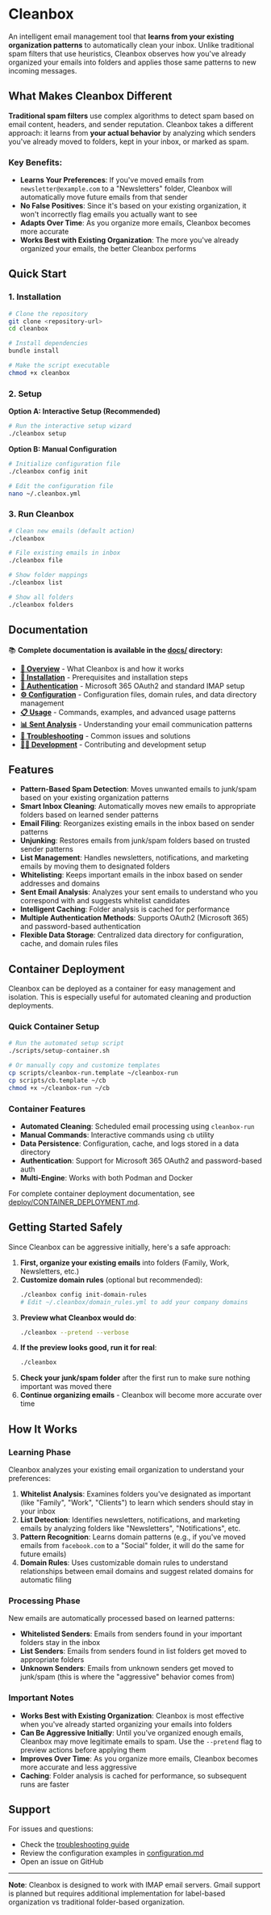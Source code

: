 # Cleanbox

An intelligent email management tool that **learns from your existing organization patterns** to automatically clean your inbox. Unlike traditional spam filters that use heuristics, Cleanbox observes how you've already organized your emails into folders and applies those same patterns to new incoming messages.

## What Makes Cleanbox Different

**Traditional spam filters** use complex algorithms to detect spam based on email content, headers, and sender reputation. Cleanbox takes a different approach: it learns from **your actual behavior** by analyzing which senders you've already moved to folders, kept in your inbox, or marked as spam.

### Key Benefits:
- **Learns Your Preferences**: If you've moved emails from `newsletter@example.com` to a "Newsletters" folder, Cleanbox will automatically move future emails from that sender
- **No False Positives**: Since it's based on your existing organization, it won't incorrectly flag emails you actually want to see
- **Adapts Over Time**: As you organize more emails, Cleanbox becomes more accurate
- **Works Best with Existing Organization**: The more you've already organized your emails, the better Cleanbox performs

## Quick Start

### 1. Installation

```bash
# Clone the repository
git clone <repository-url>
cd cleanbox

# Install dependencies
bundle install

# Make the script executable
chmod +x cleanbox
```

### 2. Setup

**Option A: Interactive Setup (Recommended)**
```bash
# Run the interactive setup wizard
./cleanbox setup
```

**Option B: Manual Configuration**
```bash
# Initialize configuration file
./cleanbox config init

# Edit the configuration file
nano ~/.cleanbox.yml
```

### 3. Run Cleanbox

```bash
# Clean new emails (default action)
./cleanbox

# File existing emails in inbox
./cleanbox file

# Show folder mappings
./cleanbox list

# Show all folders
./cleanbox folders
```

## Documentation

📚 **Complete documentation is available in the [docs/](docs/) directory:**

- **[📖 Overview](docs/README.md)** - What Cleanbox is and how it works
- **[🚀 Installation](docs/installation.md)** - Prerequisites and installation steps
- **[🔐 Authentication](docs/authentication.md)** - Microsoft 365 OAuth2 and standard IMAP setup
- **[⚙️ Configuration](docs/configuration.md)** - Configuration files, domain rules, and data directory management
- **[📋 Usage](docs/usage.md)** - Commands, examples, and advanced usage patterns
- **[📊 Sent Analysis](docs/sent-analysis.md)** - Understanding your email communication patterns
- **[🔧 Troubleshooting](docs/troubleshooting.md)** - Common issues and solutions
- **[👨‍💻 Development](docs/development.md)** - Contributing and development setup

## Features

- **Pattern-Based Spam Detection**: Moves unwanted emails to junk/spam based on your existing organization patterns
- **Smart Inbox Cleaning**: Automatically moves new emails to appropriate folders based on learned sender patterns
- **Email Filing**: Reorganizes existing emails in the inbox based on sender patterns  
- **Unjunking**: Restores emails from junk/spam folders based on trusted sender patterns
- **List Management**: Handles newsletters, notifications, and marketing emails by moving them to designated folders
- **Whitelisting**: Keeps important emails in the inbox based on sender addresses and domains
- **Sent Email Analysis**: Analyzes your sent emails to understand who you correspond with and suggests whitelist candidates
- **Intelligent Caching**: Folder analysis is cached for performance
- **Multiple Authentication Methods**: Supports OAuth2 (Microsoft 365) and password-based authentication
- **Flexible Data Storage**: Centralized data directory for configuration, cache, and domain rules files

## Container Deployment

Cleanbox can be deployed as a container for easy management and isolation. This is especially useful for automated cleaning and production deployments.

### Quick Container Setup

```bash
# Run the automated setup script
./scripts/setup-container.sh

# Or manually copy and customize templates
cp scripts/cleanbox-run.template ~/cleanbox-run
cp scripts/cb.template ~/cb
chmod +x ~/cleanbox-run ~/cb
```

### Container Features

- **Automated Cleaning**: Scheduled email processing using `cleanbox-run`
- **Manual Commands**: Interactive commands using `cb` utility  
- **Data Persistence**: Configuration, cache, and logs stored in a data directory
- **Authentication**: Support for Microsoft 365 OAuth2 and password-based auth
- **Multi-Engine**: Works with both Podman and Docker

For complete container deployment documentation, see [deploy/CONTAINER_DEPLOYMENT.md](deploy/CONTAINER_DEPLOYMENT.md).

## Getting Started Safely

Since Cleanbox can be aggressive initially, here's a safe approach:

1. **First, organize your existing emails** into folders (Family, Work, Newsletters, etc.)
2. **Customize domain rules** (optional but recommended):
   ```bash
   ./cleanbox config init-domain-rules
   # Edit ~/.cleanbox/domain_rules.yml to add your company domains
   ```
3. **Preview what Cleanbox would do**:
   ```bash
   ./cleanbox --pretend --verbose
   ```
4. **If the preview looks good, run it for real**:
   ```bash
   ./cleanbox
   ```
5. **Check your junk/spam folder** after the first run to make sure nothing important was moved there
6. **Continue organizing emails** - Cleanbox will become more accurate over time

## How It Works

### Learning Phase
Cleanbox analyzes your existing email organization to understand your preferences:

1. **Whitelist Analysis**: Examines folders you've designated as important (like "Family", "Work", "Clients") to learn which senders should stay in your inbox
2. **List Detection**: Identifies newsletters, notifications, and marketing emails by analyzing folders like "Newsletters", "Notifications", etc.
3. **Pattern Recognition**: Learns domain patterns (e.g., if you've moved emails from `facebook.com` to a "Social" folder, it will do the same for future emails)
4. **Domain Rules**: Uses customizable domain rules to understand relationships between email domains and suggest related domains for automatic filing

### Processing Phase
New emails are automatically processed based on learned patterns:

- **Whitelisted Senders**: Emails from senders found in your important folders stay in the inbox
- **List Senders**: Emails from senders found in list folders get moved to appropriate folders
- **Unknown Senders**: Emails from unknown senders get moved to junk/spam (this is where the "aggressive" behavior comes from)

### Important Notes
- **Works Best with Existing Organization**: Cleanbox is most effective when you've already started organizing your emails into folders
- **Can Be Aggressive Initially**: Until you've organized enough emails, Cleanbox may move legitimate emails to spam. Use the `--pretend` flag to preview actions before applying them
- **Improves Over Time**: As you organize more emails, Cleanbox becomes more accurate and less aggressive
- **Caching**: Folder analysis is cached for performance, so subsequent runs are faster

## Support

For issues and questions:
- Check the [troubleshooting guide](docs/troubleshooting.md)
- Review the configuration examples in [configuration.md](docs/configuration.md)
- Open an issue on GitHub

---

**Note**: Cleanbox is designed to work with IMAP email servers. Gmail support is planned but requires additional implementation for label-based organization vs traditional folder-based organization. 